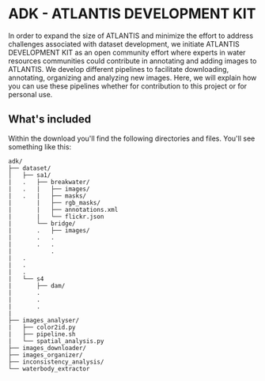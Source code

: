 # ADK - ATLANTIS DEVELOPMENT KIT

In order to expand the size of ATLANTIS and minimize the effort to address challenges associated with dataset development, we initiate ATLANTIS DEVELOPMENT KIT as an open community effort where experts in water resources communities could contribute in annotating and adding images to ATLANTIS. We develop different pipelines to facilitate downloading, annotating, organizing and analyzing new images. Here, we will explain how you can use these pipelines whether for contribution to this project or for personal use.

## What's included

Within the download you'll find the following directories and files. You'll see something like this:

```text
adk/
├── dataset/
│   ├── sa1/
|   .   ├── breakwater/
|   .   |   ├── images/
|   .   |   ├── masks/
|       |   ├── rgb_masks/
|       |   ├── annotations.xml
|       |   └── flickr.json
|       └── bridge/
|       .   ├── images/
|       .   .
|       .   .
|           .
|   .
|   .
|   .
|   └── s4
|       ├── dam/
|       .
|       .
|       .
|
├── images_analyser/
|   ├── color2id.py
|   ├── pipeline.sh
|   └── spatial_analysis.py   
├── images_downloader/
├── images_organizer/
├── inconsistency_analysis/
└── waterbody_extractor   
```
